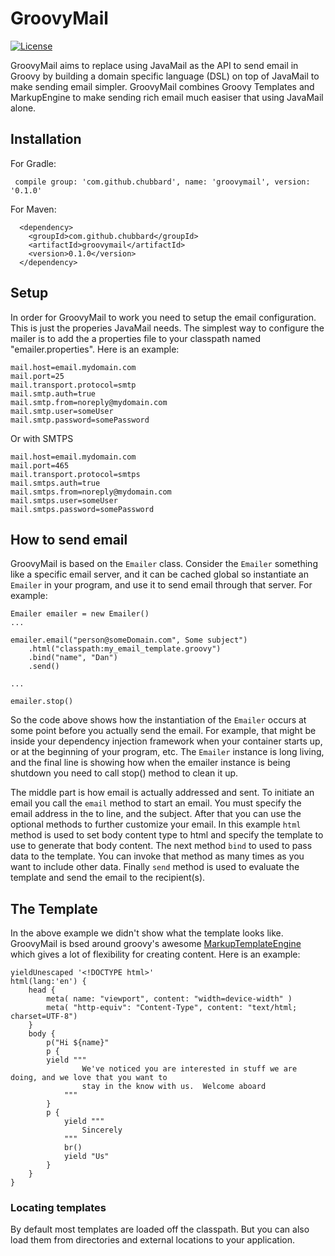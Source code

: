 # GroovyMail

[![License](https://img.shields.io/badge/License-Apache%202.0-blue.svg)](https://opensource.org/licenses/Apache-2.0)

GroovyMail aims to replace using JavaMail as the API to send email in Groovy by building a 
domain specific language (DSL) on top of JavaMail to make sending email simpler.  GroovyMail 
combines Groovy Templates and MarkupEngine to make sending rich email much easiser that using 
JavaMail alone.

## Installation

For Gradle:

     compile group: 'com.github.chubbard', name: 'groovymail', version: '0.1.0'

For Maven:

      <dependency>
        <groupId>com.github.chubbard</groupId>
        <artifactId>groovymail</artifactId>
        <version>0.1.0</version>
      </dependency>

## Setup

In order for GroovyMail to work you need to setup the email configuration.  This is just
the properies JavaMail needs.  The simplest way to configure the mailer is to add the a
properties file to your classpath named "emailer.properties".  Here is an example:

    mail.host=email.mydomain.com
    mail.port=25
    mail.transport.protocol=smtp
    mail.smtp.auth=true
    mail.smtp.from=noreply@mydomain.com
    mail.smtp.user=someUser
    mail.smtp.password=somePassword

Or with SMTPS

    mail.host=email.mydomain.com
    mail.port=465
    mail.transport.protocol=smtps
    mail.smtps.auth=true
    mail.smtps.from=noreply@mydomain.com
    mail.smtps.user=someUser
    mail.smtps.password=somePassword

## How to send email

GroovyMail is based on the `Emailer` class.  Consider the `Emailer` something like a specific email 
server, and it can be cached global so instantiate an `Emailer` in your program, and use it to send 
email through that server.  For example:

    Emailer emailer = new Emailer()
    ...
    
    emailer.email("person@someDomain.com", Some subject")
        .html("classpath:my_email_template.groovy")
        .bind("name", "Dan")
        .send() 
        
    ...
    
    emailer.stop()

So the code above shows how the instantiation of the `Emailer` occurs at some point before you actually
send the email.  For example, that might be inside your dependency injection framework when your
container starts up, or at the beginning of your program, etc.  The `Emailer` instance is long living,
and the final line is showing how when the emailer instance is being shutdown you need to call stop() 
method to clean it up.

The middle part is how email is actually addressed and sent.  To initiate an email you call the `email` 
method to start an email.  You must specify the email address in the to line, and the subject.  After that
you can use the optional methods to further customize your email.  In this example `html` method is used 
to set body content type to html and specify the template to use to generate that body content.  The next 
method `bind` to used to pass data to the template.  You can invoke that method as many times as you want
to include other data.  Finally `send` method is used to evaluate the template and send the email to
the recipient(s).

## The Template

In the above example we didn't show what the template looks like.  GroovyMail is bsed around groovy's
awesome [MarkupTemplateEngine](http://groovy-lang.org/templating.html) which gives a lot of flexibility for creating content.  Here is an example:

    yieldUnescaped '<!DOCTYPE html>'
    html(lang:'en') {
        head {
            meta( name: "viewport", content: "width=device-width" )
            meta( "http-equiv": "Content-Type", content: "text/html; charset=UTF-8")
        }
        body {
            p("Hi ${name}"
            p {
            yield """
                    We've noticed you are interested in stuff we are doing, and we love that you want to
                    stay in the know with us.  Welcome aboard
                """
            }
            p {
                yield """
                    Sincerely                    
                """
                br()
                yield "Us"
            }
        }
    }
 
### Locating templates

By default most templates are loaded off the classpath.  But you can also load them from directories
and external locations to your application.